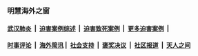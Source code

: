 
### 明慧海外之窗

####  [武汉肺炎](indexes/365.md?t=05300900) &nbsp;|&nbsp;  [迫害案例综述](indexes/328.md?t=05300900) &nbsp;|&nbsp; [迫害致死案例](indexes/277.md?t=05300900)  &nbsp;|&nbsp; [更多迫害案例](indexes/81.md?t=05300900)  &nbsp;|&nbsp; 
####  [时事评论](indexes/19.md?t=05300900) &nbsp;|&nbsp; [海外简讯](indexes/245.md?t=05300900)&nbsp;|&nbsp;  [社会支持](indexes/140.md?t=05300900) &nbsp;|&nbsp; [褒奖决议](indexes/282.md?t=05300900) &nbsp;|&nbsp; [社区报道](indexes/91.md?t=05300900)  &nbsp;|&nbsp; [天人之间](indexes/78.md?t=05300900) 

